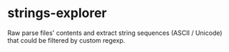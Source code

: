 # strings-explorer
Raw parse files' contents and extract string sequences (ASCII / Unicode) that could be filtered by custom regexp.
